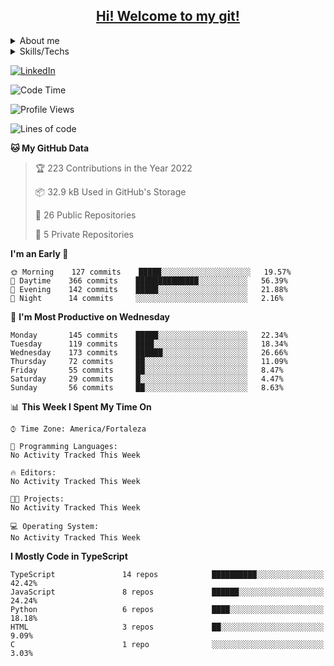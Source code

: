 <div>
  <a href="https://github.com/Orine7">
    <h2 align=center style="text-decoration: none; color: inherit" >Hi! Welcome to my git!</h2>
  </a>
</div>

<div>
 
  <details>
    <summary>About me</summary>
    <p>I'm a backend developer. I started coding in
    my final high school years, there I read a book about programming logic using python.
   Later I made a rudementary AI using Tensoflow and 
   <a href="https://www.youtube.com/watch?v=ks4MPfMq8aQ&list=PLQVvvaa0QuDeETZEOy4VdocT7TOjfSA8a" >sentdex's video series</a> 
  . After that I got a job as a data scientist in a government company, and I 
  started to learn more about data handling and web development.
  </p>

    <p>
      In my final college years, I started a new job as a backend developer at Viuzz. Here I learned
      and improved most of my programming skills, and I also learned how to work with a team.
      I began to use NestJs, therefore i learned more about backend development and typescript.
    </p>

  </details>

  <details>
    <summary>Skills/Techs</summary>
    <details>
      <summary>What I'm good with</summary>
      <img src="https://img.shields.io/badge/-Swagger-%23Clojure?style=for-the-badge&logo=swagger&logoColor=white">

      ![NestJS](https://img.shields.io/badge/nestjs-%23E0234E.svg?style=for-the-badge&logo=nestjs&logoColor=white)
      ![GitHub Actions](https://img.shields.io/badge/github%20actions-%232671E5.svg?style=for-the-badge&logo=githubactions&logoColor=white)
      ![Postgres](https://img.shields.io/badge/postgres-%23316192.svg?style=for-the-badge&logo=postgresql&logoColor=white)
      ![Insomnia](https://img.shields.io/badge/Insomnia-black?style=for-the-badge&logo=insomnia&logoColor=5849BE)
      ![NPM](https://img.shields.io/badge/NPM-%23000000.svg?style=for-the-badge&logo=npm&logoColor=white)
      ![AWS](https://img.shields.io/badge/AWS-%23FF9900.svg?style=for-the-badge&logo=amazon-aws&logoColor=white)
      ![Visual Studio Code](https://img.shields.io/badge/Visual%20Studio%20Code-0078d7.svg?style=for-the-badge&logo=visual-studio-code&logoColor=white)
    </details>
    <details>
      <summary>What I'm know how to use</summary>
      ![Express.js](https://img.shields.io/badge/express.js-%23404d59.svg?style=for-the-badge&logo=express&logoColor=%2361DAFB)
      ![MongoDB](https://img.shields.io/badge/MongoDB-%234ea94b.svg?style=for-the-badge&logo=mongodb&logoColor=white)
      ![JWT](https://img.shields.io/badge/JWT-black?style=for-the-badge&logo=JSON%20web%20tokens)
      ![NodeJS](https://img.shields.io/badge/node.js-6DA55F?style=for-the-badge&logo=node.js&logoColor=white)
      ![OpenCV](https://img.shields.io/badge/opencv-%23white.svg?style=for-the-badge&logo=opencv&logoColor=white)
      ![Socket.io](https://img.shields.io/badge/Socket.io-black?style=for-the-badge&logo=socket.io&badgeColor=010101)
      ![TensorFlow](https://img.shields.io/badge/TensorFlow-%23FF6F00.svg?style=for-the-badge&logo=TensorFlow&logoColor=white)
      ![NumPy](https://img.shields.io/badge/numpy-%23013243.svg?style=for-the-badge&logo=numpy&logoColor=white)
      ![Pandas](https://img.shields.io/badge/pandas-%23150458.svg?style=for-the-badge&logo=pandas&logoColor=white)
    </details>
    <details>
      <summary>What I'm learning</summary>
      ![PyCharm](https://img.shields.io/badge/pycharm-143?style=for-the-badge&logo=pycharm&logoColor=black&color=black&labelColor=green)
      ![Django](https://img.shields.io/badge/django-%23092E20.svg?style=for-the-badge&logo=django&logoColor=white)
    </details>

  </details>

  <details>
    <summary>Things I use</summary>
    ![Ubuntu](https://img.shields.io/badge/Ubuntu-E95420?style=for-the-badge&logo=ubuntu&logoColor=white)
    ![Trello](https://img.shields.io/badge/Trello-%23026AA7.svg?style=for-the-badge&logo=Trello&logoColor=white)
    ![Stack Overflow](https://img.shields.io/badge/-Stackoverflow-FE7A16?style=for-the-badge&logo=stack-overflow&logoColor=white)
    ![Datacamp](https://img.shields.io/badge/Datacamp-05192D?style=for-the-badge&logo=datacamp&logoColor=03E860)
    ![FreeCodeCamp](https://img.shields.io/badge/Freecodecamp-%23123.svg?&style=for-the-badge&logo=freecodecamp&logoColor=green)
    ![Udemy](https://img.shields.io/badge/Udemy-A435F0?style=for-the-badge&logo=Udemy&logoColor=white)
    ![Windows](https://img.shields.io/badge/Windows-0078D6?style=for-the-badge&logo=windows&logoColor=white)
  </details>

  <details>
    <summary>Languages</summary>
    ![Python](https://img.shields.io/badge/python-3670A0?style=for-the-badge&logo=python&logoColor=ffdd54)
    ![TypeScript](https://img.shields.io/badge/typescript-%23007ACC.svg?style=for-the-badge&logo=typescript&logoColor=white)
    ![HTML5](https://img.shields.io/badge/html5-%23E34F26.svg?style=for-the-badge&logo=html5&logoColor=white)
    ![Shell Script](https://img.shields.io/badge/shell_script-%23121011.svg?style=for-the-badge&logo=gnu-bash&logoColor=white)
    ![C#](https://img.shields.io/badge/c%23-%23239120.svg?style=for-the-badge&logo=c-sharp&logoColor=white)
    ![Java](https://img.shields.io/badge/java-%23ED8B00.svg?style=for-the-badge&logo=java&logoColor=white)
  </details>
  
  
</div>

<a href='https://www.linkedin.com/in/orine7/'>![LinkedIn](https://img.shields.io/badge/linkedin-%230077B5.svg?style=for-the-badge&logo=linkedin&logoColor=white)</a>

<!--START_SECTION:waka-->

![Code Time](http://img.shields.io/badge/Code%20Time-2%20hrs%2011%20mins-blue)

![Profile Views](http://img.shields.io/badge/Profile%20Views-36-blue)

![Lines of code](https://img.shields.io/badge/From%20Hello%20World%20I%27ve%20Written-1%20Million%20lines%20of%20code-blue)

**🐱 My GitHub Data**

> 🏆 223 Contributions in the Year 2022
>
> 📦 32.9 kB Used in GitHub's Storage
>
> 📜 26 Public Repositories
>
> 🔑 5 Private Repositories

**I'm an Early 🐤**

```text
🌞 Morning    127 commits    █████░░░░░░░░░░░░░░░░░░░░   19.57%
🌆 Daytime    366 commits    ██████████████░░░░░░░░░░░   56.39%
🌃 Evening    142 commits    █████░░░░░░░░░░░░░░░░░░░░   21.88%
🌙 Night      14 commits     ░░░░░░░░░░░░░░░░░░░░░░░░░   2.16%

```

📅 **I'm Most Productive on Wednesday**

```text
Monday       145 commits    █████░░░░░░░░░░░░░░░░░░░░   22.34%
Tuesday      119 commits    ████░░░░░░░░░░░░░░░░░░░░░   18.34%
Wednesday    173 commits    ██████░░░░░░░░░░░░░░░░░░░   26.66%
Thursday     72 commits     ██░░░░░░░░░░░░░░░░░░░░░░░   11.09%
Friday       55 commits     ██░░░░░░░░░░░░░░░░░░░░░░░   8.47%
Saturday     29 commits     █░░░░░░░░░░░░░░░░░░░░░░░░   4.47%
Sunday       56 commits     ██░░░░░░░░░░░░░░░░░░░░░░░   8.63%

```

📊 **This Week I Spent My Time On**

```text
⌚︎ Time Zone: America/Fortaleza

💬 Programming Languages:
No Activity Tracked This Week

🔥 Editors:
No Activity Tracked This Week

🐱‍💻 Projects:
No Activity Tracked This Week

💻 Operating System:
No Activity Tracked This Week

```

**I Mostly Code in TypeScript**

```text
TypeScript               14 repos            ██████████░░░░░░░░░░░░░░░   42.42%
JavaScript               8 repos             ██████░░░░░░░░░░░░░░░░░░░   24.24%
Python                   6 repos             ████░░░░░░░░░░░░░░░░░░░░░   18.18%
HTML                     3 repos             ██░░░░░░░░░░░░░░░░░░░░░░░   9.09%
C                        1 repo              ░░░░░░░░░░░░░░░░░░░░░░░░░   3.03%

```

<!--END_SECTION:waka-->

